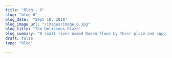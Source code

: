```yaml
---
title: "Blog - 6"
slug: "blog-6"
blog_date:  "Sept 10, 2018"
blog_image_url: "/images/image_6.jpg"
blog_title: "The Delicious Pizza"
blog_summary: "A small river named Duden flows by their place and supplies it with the necessary regelialia."
draft: false
type: "blog"

---
```


